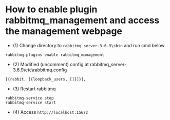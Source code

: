 # How to enable plugin rabbitmq_management and access the management webpage


* (1) Change directory to `rabbitmq_server-3.6.9\sbin` and run cmd below

```
rabbitmq-plugins enable rabbitmq_management
```


* (2) Modified (uncomment) config at rabbitmq_server-3.6.9\etc\rabbitmq.config

```
[{rabbit, [{loopback_users, []}]}],
```


* (3) Restart rabbitmq

```
rabbitmq-service stop
rabbitmq-service start
```


* (4) Access `http://localhost:15672`


